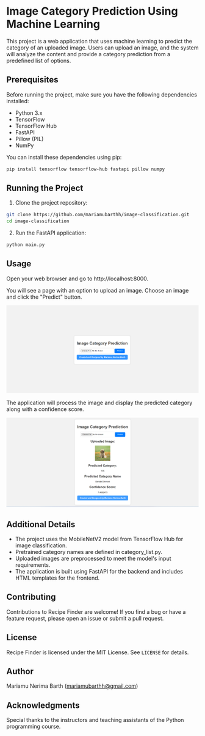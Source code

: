 # Image Category Prediction Using Machine Learning

This project is a web application that uses machine learning to predict the category of an uploaded image. Users can upload an image, and the system will analyze the content and provide a category prediction from a predefined list of options.

## Prerequisites

Before running the project, make sure you have the following dependencies installed:

- Python 3.x
- TensorFlow
- TensorFlow Hub
- FastAPI
- Pillow (PIL)
- NumPy

You can install these dependencies using pip:

```bash
pip install tensorflow tensorflow-hub fastapi pillow numpy
```

## Running the Project

1. Clone the project repository:

```bash
git clone https://github.com/mariamubarthh/image-classification.git
cd image-classification
```

2. Run the FastAPI application:

```bash
python main.py
```

## Usage

Open your web browser and go to http://localhost:8000.

You will see a page with an option to upload an image. Choose an image and click the "Predict" button.

![Project Home Page](https://github.com/mariamubarthh/image-classification/blob/main/assets/home_page.png)

The application will process the image and display the predicted category along with a confidence score.

![Project Output](https://github.com/mariamubarthh/image-classification/blob/main/assets/result.png)

## Additional Details

- The project uses the MobileNetV2 model from TensorFlow Hub for image classification.
- Pretrained category names are defined in category_list.py.
- Uploaded images are preprocessed to meet the model's input requirements.
- The application is built using FastAPI for the backend and includes HTML templates for the frontend.

## Contributing

Contributions to Recipe Finder are welcome! If you find a bug or have a feature request, please open an issue or submit a pull request.

## License

Recipe Finder is licensed under the MIT License. See `LICENSE` for details.

## Author

Mariamu Nerima Barth (<a href="mailto:your-email@example.com">mariamubarthh@gmail.com</a>)

## Acknowledgments

Special thanks to the instructors and teaching assistants of the Python programming course.
